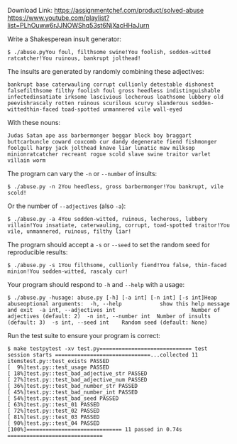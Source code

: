 Download Link: https://assignmentchef.com/product/solved-abuse
<br>
<a href="https://www.youtube.com/playlist?list=PLhOuww6rJJNOWShq53st6NjXacHHaJurn" rel="nofollow">https://www.youtube.com/playlist?list=PLhOuww6rJJNOWShq53st6NjXacHHaJurn</a>

Write a Shakesperean insult generator:

<pre><code>$ ./abuse.pyYou foul, filthsome swine!You foolish, sodden-witted ratcatcher!You ruinous, bankrupt jolthead!</code></pre>

The insults are generated by randomly combining these adjectives:

<pre><code>bankrupt base caterwauling corrupt cullionly detestable dishonest falsefilthsome filthy foolish foul gross heedless indistinguishable infectedinsatiate irksome lascivious lecherous loathsome lubbery old peevishrascaly rotten ruinous scurilous scurvy slanderous sodden-wittedthin-faced toad-spotted unmannered vile wall-eyed</code></pre>

With these nouns:

<pre><code>Judas Satan ape ass barbermonger beggar block boy braggart buttcarbuncle coward coxcomb cur dandy degenerate fiend fishmonger foolgull harpy jack jolthead knave liar lunatic maw milksop minionratcatcher recreant rogue scold slave swine traitor varlet villain worm</code></pre>

The program can vary the <code>-n</code> or <code>--number</code> of insults:

<pre><code>$ ./abuse.py -n 2You heedless, gross barbermonger!You bankrupt, vile scold!</code></pre>

Or the number of <code>--adjectives</code> (also <code>-a</code>):

<pre><code>$ ./abuse.py -a 4You sodden-witted, ruinous, lecherous, lubbery villain!You insatiate, caterwauling, corrupt, toad-spotted traitor!You vile, unmannered, ruinous, filthy liar!</code></pre>

The program should accept a <code>-s</code> or <code>--seed</code> to set the random seed for reproducible results:

<pre><code>$ ./abuse.py -s 1You filthsome, cullionly fiend!You false, thin-faced minion!You sodden-witted, rascaly cur!</code></pre>

Your program should respond to <code>-h</code> and <code>--help</code> with a usage:

<pre><code>$ ./abuse.py -husage: abuse.py [-h] [-a int] [-n int] [-s int]Heap abuseoptional arguments:  -h, --help            show this help message and exit  -a int, --adjectives int                        Number of adjectives (default: 2)  -n int, --number int  Number of insults (default: 3)  -s int, --seed int    Random seed (default: None)</code></pre>

Run the test suite to ensure your program is correct:

<pre><code>$ make testpytest -xv test.py============================= test session starts ==============================...collected 11 itemstest.py::test_exists PASSED                                              [  9%]test.py::test_usage PASSED                                               [ 18%]test.py::test_bad_adjective_str PASSED                                   [ 27%]test.py::test_bad_adjective_num PASSED                                   [ 36%]test.py::test_bad_number_str PASSED                                      [ 45%]test.py::test_bad_number_int PASSED                                      [ 54%]test.py::test_bad_seed PASSED                                            [ 63%]test.py::test_01 PASSED                                                  [ 72%]test.py::test_02 PASSED                                                  [ 81%]test.py::test_03 PASSED                                                  [ 90%]test.py::test_04 PASSED                                                  [100%]============================== 11 passed in 0.74s ==============================</code></pre>